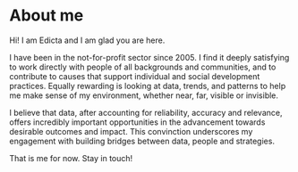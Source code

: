 # About me

Hi! I am Edicta and I am glad you are here. 

I have been in the not-for-profit sector since 2005.  I find it deeply satisfying to work directly with people of all backgrounds and communities, and to contribute to causes that support individual and social development practices. Equally rewarding is looking at data, trends, and patterns to help me make sense of my environment, whether near, far, visible or invisible.

I believe that data, after accounting for reliability, accuracy and relevance, offers incredibly important opportunities in the advancement towards desirable outcomes and impact. This convinction underscores my engagement with building bridges between data, people and strategies.

That is me for now.  Stay in touch!
